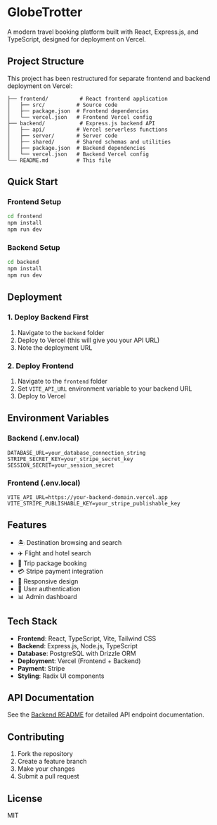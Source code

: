 # GlobeTrotter

A modern travel booking platform built with React, Express.js, and TypeScript, designed for deployment on Vercel.

## Project Structure

This project has been restructured for separate frontend and backend deployment on Vercel:

```
├── frontend/          # React frontend application
│   ├── src/          # Source code
│   ├── package.json  # Frontend dependencies
│   └── vercel.json   # Frontend Vercel config
├── backend/           # Express.js backend API
│   ├── api/          # Vercel serverless functions
│   ├── server/       # Server code
│   ├── shared/       # Shared schemas and utilities
│   ├── package.json  # Backend dependencies
│   └── vercel.json   # Backend Vercel config
└── README.md         # This file
```

## Quick Start

### Frontend Setup
```bash
cd frontend
npm install
npm run dev
```

### Backend Setup
```bash
cd backend
npm install
npm run dev
```

## Deployment

### 1. Deploy Backend First
1. Navigate to the `backend` folder
2. Deploy to Vercel (this will give you your API URL)
3. Note the deployment URL

### 2. Deploy Frontend
1. Navigate to the `frontend` folder
2. Set `VITE_API_URL` environment variable to your backend URL
3. Deploy to Vercel

## Environment Variables

### Backend (.env.local)
```
DATABASE_URL=your_database_connection_string
STRIPE_SECRET_KEY=your_stripe_secret_key
SESSION_SECRET=your_session_secret
```

### Frontend (.env.local)
```
VITE_API_URL=https://your-backend-domain.vercel.app
VITE_STRIPE_PUBLISHABLE_KEY=your_stripe_publishable_key
```

## Features

- 🏝️ Destination browsing and search
- ✈️ Flight and hotel search
- 🎒 Trip package booking
- 💳 Stripe payment integration
- 📱 Responsive design
- 🔐 User authentication
- 📊 Admin dashboard

## Tech Stack

- **Frontend**: React, TypeScript, Vite, Tailwind CSS
- **Backend**: Express.js, Node.js, TypeScript
- **Database**: PostgreSQL with Drizzle ORM
- **Deployment**: Vercel (Frontend + Backend)
- **Payment**: Stripe
- **Styling**: Radix UI components

## API Documentation

See the [Backend README](./backend/README.md) for detailed API endpoint documentation.

## Contributing

1. Fork the repository
2. Create a feature branch
3. Make your changes
4. Submit a pull request

## License

MIT
